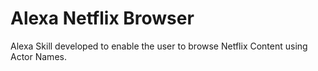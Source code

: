 # Alexa Netflix Browser
Alexa Skill developed to enable the user to browse Netflix Content using Actor Names.
